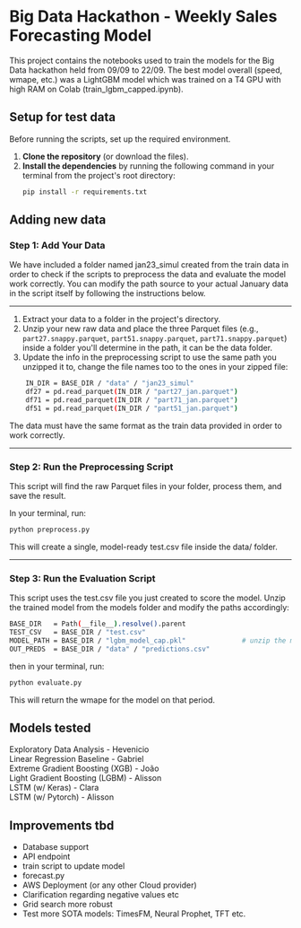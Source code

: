# Big Data Hackathon - Weekly Sales Forecasting Model

This project contains the notebooks used to train the models for the Big Data hackathon held from 09/09 to 22/09. The best model overall (speed, wmape, etc.) was a LightGBM model which was trained on a T4 GPU with high RAM on Colab (train_lgbm_capped.ipynb).


## Setup for test data

Before running the scripts, set up the required environment.

1.  **Clone the repository** (or download the files).
2.  **Install the dependencies** by running the following command in your terminal from the project's root directory:
    ```bash
    pip install -r requirements.txt
    ```


## Adding new data


### Step 1: Add Your Data

We have included a folder named jan23_simul created from the train data in order to check if the scripts to preprocess the data and evaluate the model work correctly. You can modify the path source to your actual January data in the script itself by following the instructions below. 

---
1.  Extract your data to a folder in the project's directory.
2.  Unzip your new raw data and place the three Parquet files (e.g., `part27.snappy.parquet`, `part51.snappy.parquet`, `part71.snappy.parquet`) inside a folder you'll determine in the path, it can be the data folder.
3. Update the info in the preprocessing script to use the same path you unzipped it to, change the file names too to the ones in your zipped file:

```bash
    IN_DIR = BASE_DIR / "data" / "jan23_simul"
    df27 = pd.read_parquet(IN_DIR / "part27_jan.parquet")
    df71 = pd.read_parquet(IN_DIR / "part71_jan.parquet")
    df51 = pd.read_parquet(IN_DIR / "part51_jan.parquet")
```

The data must have the same format as the train data provided in order to work correctly.

---

### Step 2: Run the Preprocessing Script

This script will find the raw Parquet files in your folder, process them, and save the result.

In your terminal, run:
```bash
python preprocess.py
```
This will create a single, model-ready test.csv file inside the data/ folder.

---
### Step 3: Run the Evaluation Script

This script uses the test.csv file you just created to score the model. Unzip the trained model from the models folder and modify the paths accordingly:

```bash
BASE_DIR   = Path(__file__).resolve().parent
TEST_CSV   = BASE_DIR / "test.csv"
MODEL_PATH = BASE_DIR / "lgbm_model_cap.pkl"              # unzip the model first
OUT_PREDS  = BASE_DIR / "data" / "predictions.csv"
```


then in your terminal, run:

```bash
python evaluate.py
```

This will return the wmape for the model on that period.




## Models tested

Exploratory Data Analysis - Hevenicio  
Linear Regression Baseline - Gabriel  
Extreme Gradient Boosting (XGB) - João  
Light Gradient Boosting (LGBM) - Alisson  
LSTM (w/ Keras) - Clara  
LSTM (w/ Pytorch) - Alisson  




## Improvements tbd

* Database support
* API endpoint
* train script to update model
* forecast.py
* AWS Deployment (or any other Cloud provider)
* Clarification regarding negative values etc
* Grid search more robust
* Test more SOTA models: TimesFM, Neural Prophet, TFT etc. 
